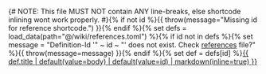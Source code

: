 {# NOTE: This file MUST NOT contain ANY line-breaks, else shortcode inlining wont work properly. #}{% if not id %}{{ throw(message="Missing id for reference shortcode.") }}{% endif %}{% set defs = load_data(path="@/wiki/references.toml") %}{% if id not in defs %}{% set message = "Definition-Id '" ~ id ~ "' does not exist. Check <a href='/wiki/references'>references</a> file?" %}{{ throw(message=message) }}{% endif %}{% set def = defs[id] %}<a href="{{ def.url | safe }}" target="_blank" title="{{ def.title | safe }}">{{ def.title | default(value=body) | default(value=id) | markdown(inline=true) }}</a>